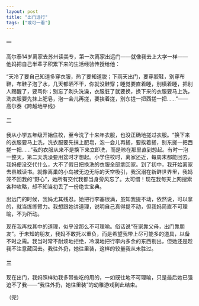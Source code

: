 ```yaml
---
layout: post
title: "出门远行"
tags: ["或可一看"]
---
```


#### 一

高尔泰14岁离家去苏州读美专，第一次离家出远门——就像我去上大学一样——他妈把自己半辈子积累下来的生活经验传授给他：

“天冷了要自己知道多穿衣服，热了要知道脱；下雨天出门，要穿胶鞋，别穿布鞋，布鞋子泡了水，几天都晒不干，你就没鞋穿；睡觉要直着睡，别横着睡，把别人踢醒了，要骂你；别忘了剃头洗澡，衣服脏了就要换，换下来的衣服要马上洗，洗衣服要先抹上肥皂，泡一会儿再搓，要挨着搓，别东搓一把西搓一把……”——高尔泰《跨越地平线》

#### 二
我从小学五年级开始住校，至今洗了十来年衣服，也没正确地搓过衣服。“换下来的衣服要马上洗，洗衣服要先抹上肥皂，泡一会儿再搓，要挨着搓，别东搓一把西搓一把……”我的衣服从来不是换下来立即洗，而是晾在那里直到想起。有时一泡一整天，第二天洗澡要用盆时才想起。小学住校时，离家还近，每周末都能回去，我妈便没交代什么，大不了假日把换洗的衣服全部拿回家。到了初中，我开始离家去县城读书。就像离巢的小鸟被无边无际的天空吸引，我沉溺在新鲜世界里，我妈笼不回我的“野心”，她所有交代我都当身旁风忘了。太可惜！现在我每天上网搜索各种攻略，却不知当初丢了一份绝世宝典。

出远门的时候，我妈尤其残忍。她把行李塞很满，虽知我提不动，依然说，可以拿的，就当练练臂力。我想跟她讲道理，说明自己真得提不动，但我妈简直不可理喻，不为所动。

现在我再找其中的道理，似乎没那么不可理喻。俗话说“在家靠父母，出门靠朋友”。于未知的朋友，我妈不敢托以重负，而是希望我带上尽可能多的道具，以备不时之需。我当时常不耐烦地拒绝，冷漠地把行李内多余的东西剔出，但她还是趁我不注意藏回去。我往外扔，她往里装，这样的较量我从未胜过。

#### 三
现在出门，我妈照样劝我多带些吃的用的，一如既往地不可理喻，只是最后她已强迫不了我——“我往外扔，她往里装”的幼稚游戏到此结束。

（完）